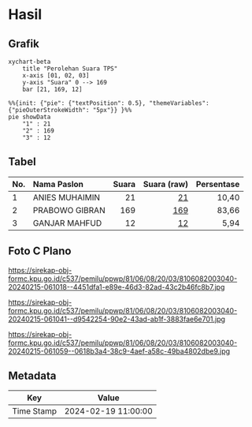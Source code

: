 # Hasil

## Grafik

```mermaid
xychart-beta
    title "Perolehan Suara TPS"
    x-axis [01, 02, 03]
    y-axis "Suara" 0 --> 169
    bar [21, 169, 12]
```

```mermaid
%%{init: {"pie": {"textPosition": 0.5}, "themeVariables": {"pieOuterStrokeWidth": "5px"}} }%%
pie showData
    "1" : 21
    "2" : 169
    "3" : 12
```

## Tabel

| No. | Nama Paslon    | Suara | Suara (raw) | Persentase |
|:--- |:-------------- | -----:| -----------:| ----------:|
| 1   | ANIES MUHAIMIN | 21    | [21][p-1]   | 10,40      |
| 2   | PRABOWO GIBRAN | 169   | [169][p-2]  | 83,66      |
| 3   | GANJAR MAHFUD  | 12    | [12][p-3]   | 5,94       |


[p-1]: https://github.com/gigit-pemilu/pemilu-2024-81-maluku/blob/main/pilpres/hitung-suara/sub/81-maluku/sub/06-seram-bagian-barat/sub/08-huamual/sub/2003-luhu/sub/040-tps/sub/paslon-1.txt
[p-2]: https://github.com/gigit-pemilu/pemilu-2024-81-maluku/blob/main/pilpres/hitung-suara/sub/81-maluku/sub/06-seram-bagian-barat/sub/08-huamual/sub/2003-luhu/sub/040-tps/sub/paslon-2.txt
[p-3]: https://github.com/gigit-pemilu/pemilu-2024-81-maluku/blob/main/pilpres/hitung-suara/sub/81-maluku/sub/06-seram-bagian-barat/sub/08-huamual/sub/2003-luhu/sub/040-tps/sub/paslon-3.txt

## Foto C Plano

https://sirekap-obj-formc.kpu.go.id/c537/pemilu/ppwp/81/06/08/20/03/8106082003040-20240215-061018--4451dfa1-e89e-46d3-82ad-43c2b46fc8b7.jpg

https://sirekap-obj-formc.kpu.go.id/c537/pemilu/ppwp/81/06/08/20/03/8106082003040-20240215-061041--d9542254-90e2-43ad-ab1f-3883fae6e701.jpg

https://sirekap-obj-formc.kpu.go.id/c537/pemilu/ppwp/81/06/08/20/03/8106082003040-20240215-061059--0618b3a4-38c9-4aef-a58c-49ba4802dbe9.jpg


## Metadata

| Key        | Value               |
| ---------- | ------------------- |
| Time Stamp | 2024-02-19 11:00:00 |



